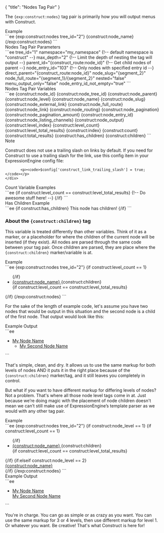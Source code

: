 {
    "title": "Nodes Tag Pair"
}

The `{exp:construct:nodes}` tag pair is primarily how you will output menus with Construct.

<div class="CodeBlockTitle">Example</div>
```ee
{exp:construct:nodes tree_id="2"}
    {construct:node_name}
{/exp:construct:nodes}
```

<div class="CodeBlockTitle">Nodes Tag Pair Parameters</div>
```ee
tree_id="1"
namespace="my_namespace" {!-- default namespace is "construct" --}
max_depth="2" {!-- Limit the depth of nesting the tag will output --}
parent_id="{construct_route:node_id}" {!-- Get child nodes of parent --}
node_entry_id="103" {!-- Only nodes with specified entry id --}
direct_parent="{construct_route:node_id}"
node_slug="{segment_2}"
node_full_route="{segment_1}/{segment_2}"
nested="false"
menu_output_only="false"
node_entry_id_not_empty="true"
```

<div class="CodeBlockTitle">Nodes Tag Pair Variables</div>
```ee
{construct:node_id}
{construct:node_tree_id}
{construct:node_parent}
{construct:node_level}
{construct:node_name}
{construct:node_slug}
{construct:node_external_link}
{construct:node_full_route}
{construct:node_link}
{construct:node_routing}
{construct:node_pagination}
{construct:node_pagination_amount}
{construct:node_entry_id}
{construct:node_listing_channels}
{construct:node_output}
{construct:level_index}
{construct:level_count}
{construct:level_total_results}
{construct:index}
{construct:count}
{construct:total_results}
{construct:has_children}
{construct:children}
```

<div class="Note">
    <div class="Note__Title">
        Note
    </div>
    <div class="Note__Body">
        <p>Construct does not use a trailing slash on links by default. If you need for Construct to use a trailing slash for the link, use this config item in your ExpressionEngine config file:</p>

           <p><code>$config['construct_link_trailing_slash'] = true;</code></p>
    </div>
</div>

<div class="CodeBlockTitle">Count Variable Examples</div>
```ee
{if construct:level_count == construct:level_total_results}
    {!-- Do awesome stuff here! --}
{/if}
```

<div class="CodeBlockTitle">Has Children Example</div>
```ee
{if construct:has_children}
    This node has children!
{/if}
```

### About the `{construct:children}` tag

This variable is treated differently than other variables. Think of it as a marker, or a placeholder for where the children of the current node will be inserted (if they exist). All nodes are parsed through the same code between your tag pair. Once children are parsed, they are place where the `{construct:children}` marker/variable is at.

<div class="CodeBlockTitle">Example</div>
```ee
{exp:construct:nodes tree_id="2"}
    {if construct:level_count == 1}
    <ul>
    {/if}
        <li>
            <a href="/{construct:node_full_route}">
                {construct:node_name}
            </a>
            {construct:children}
        </li>
    {if construct:level_count == construct:level_total_results}
    </ul>
    {/if}
{/exp:construct:nodes}
```

For the sake of the length of example code, let's assume you have two nodes that would be output in this situation and the second node is a child of the first node. That output would look like this:

<div class="CodeBlockTitle">Example Output</div>
```ee
<ul>
    <li>
        <a href="/my/node/route">
            My Node Name
        </a>
        <ul>
            <li>
                <a href="/my/node/route/other">
                    My Second Node Name
                </a>
            </li>
        </ul>
    </li>
</ul>
```

That's simple, clean, and dry. It allows us to use the same markup for both levels of nodes AND it puts it in the right place because of the `{construct:children}` marker/tag, and it still leaves you completely in control.

But what if you want to have different markup for differing levels of nodes? Not a problem. That's where all those node level tags come in at. Just because we’re doing magic with the placement of node children doesn't mean we can’t still make use of ExpressionEngine’s template parser as we would with any other tag pair.

<div class="CodeBlockTitle">Example</div>
```ee
{exp:construct:nodes tree_id="2"}
    {if construct:node_level == 1}
        {if construct:level_count == 1}
        <ul>
        {/if}
            <li>
                <a href="/{construct:node_full_route}">
                    {construct:node_name}
                </a>
                {construct:children}
            </li>
        {if construct:level_count == construct:level_total_results}
        </ul>
        {/if}
    {if:elseif construct:node_level == 2}
        <div>
            <a href="/{construct:node_full_route}">
                {construct:node_name}
            </a>
        </div>
    {/if}
{/exp:construct:nodes}
```

<div class="CodeBlockTitle">Example Output</div>
```ee
<ul>
    <li>
        <a href="/my/node/route">
            My Node Name
        </a>
        <div>
            <a href="/my/node/route/other">
                My Second Node Name
            </a>
        </div>
    </li>
</ul>
```

You're in charge. You can go as simple or as crazy as you want. You can use the same markup for 3 or 4 levels, then use different markup for level 1. Or whatever you want. Be creative! That's what Construct is here for!
